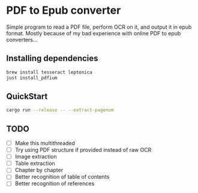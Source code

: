 # PDF to Epub converter

Simple program to read a PDF file, perform OCR on it, and output it in epub format.
Mostly because of my bad experience with online PDF to epub converters...

## Installing dependencies

```bash
brew install tesseract leptonica
just install_pdfium
```

## QuickStart

```bash
cargo run --release -- --extract-pagenum
```

## TODO

- [ ] Make this multithreaded
- [ ] Try using PDF structure if provided instead of raw OCR
- [ ] Image extraction
- [ ] Table extraction
- [ ] Chapter by chapter
- [ ] Better recognition of table of contents
- [ ] Better recognition of references
